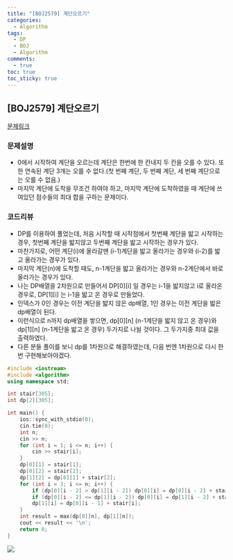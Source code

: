 ```yaml
---
title: "[BOJ2579] 계단오르기"
categories:
  - Algorithm
tags:
  - DP
  - BOJ
  - Algorithm
comments:
  - true
toc: true
toc_sticky: true
---
```


## [BOJ2579] 계단오르기

[문제링크](https://www.acmicpc.net/problem/2579)

### 문제설명
* 0에서 시작하여 계단을 오르는데 계단은 한번에 한 칸내지 두 칸을 오를 수 있다. 또한 연속된 계단 3개는 오를 수 없다.(첫 번째 계단, 두 번째 계단, 세 번째 계단으로는 오를 수 없음.) 
* 마지막 계단에 도착을 무조건 하여야 하고, 마지막 계단에 도착하였을 때 계단에 쓰여있던 점수들의 최대 합을 구하는 문제이다.

### 코드리뷰
* DP를 이용하여 풀었는데, 처음 시작할 때 시작점에서 첫번째 계단을 밟고 시작하는 경우, 첫번째 계단을 밟지않고 두번째 계단을 밟고 시작하는 경우가 있다.
* 마찬가지로, 어떤 계단(i)에 올라갈땐 (i-1)계단을 밟고 올라가는 경우와 (i-2)를 밟고 올라가는 경우가 있다. 
* 마지막 계단(n)에 도착할 때도, n-1계단을 밟고 올라가는 경우와 n-2계단에서 바로 올라가는 경우가 있다.
* 나는 DP배열을 2차원으로 만들어서 DP[0][i] 일 경우는 i-1을 밟지않고 i로 올라온 경우로, DP[1][i] 는 i-1을 밟고 온 경우로 만들었다.
* 인덱스가 0인 경우는 이전 계단을 밟지 않은 dp배열, 1인 경우는 이전 계단을 밟은 dp배열이 된다. 
* 이런식으로 n까지 dp배열을 쌓으면, dp[0][n] (n-1계단을 밟지 않고 온 경우)와 dp[1][n] (n-1계단을 밟고 온 경우) 두가지로 나뉠 것이다. 그 두가지중 최대 값을 출력하였다.
* 다른 분들 풀이를 보니 dp를 1차원으로 해결하였는데, 다음 번엔 1차원으로 다시 한번 구현해보아야겠다.

```cpp
#include <iostream>
#include <algorithm>
using namespace std;

int stair[305];
int dp[2][305];

int main() {
	ios::sync_with_stdio(0);
	cin.tie(0);
	int n;
	cin >> n;
	for (int i = 1; i <= n; i++) {
		cin >> stair[i];
	}
	dp[0][1] = stair[1];
	dp[0][2] = stair[2];
	dp[1][2] = dp[0][1] + stair[2];
	for (int i = 3; i <= n; i++) {
		if (dp[0][i - 2] > dp[1][i - 2]) dp[0][i] = dp[0][i - 2] + stair[i];
		if (dp[0][i - 2] <= dp[1][i - 2]) dp[0][i] = dp[1][i - 2] + stair[i];
		dp[1][i] = dp[0][i - 1] + stair[i];
	}
	int result = max(dp[0][n], dp[1][n]);
	cout << result << '\n';
	return 0;
}
```

![](/assets/img/Algorithm/07082.png)
